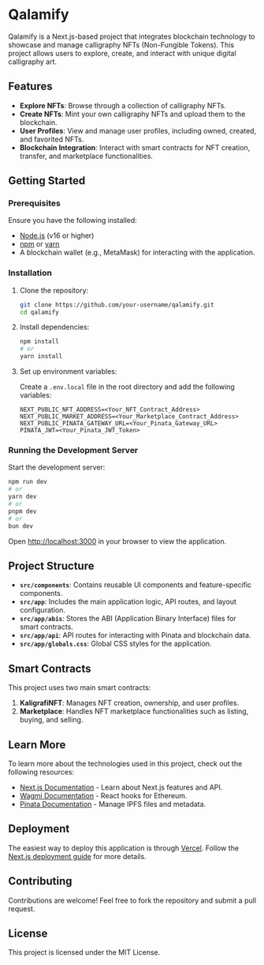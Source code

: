 # Qalamify

Qalamify is a Next.js-based project that integrates blockchain technology to showcase and manage calligraphy NFTs (Non-Fungible Tokens). This project allows users to explore, create, and interact with unique digital calligraphy art.

## Features

- **Explore NFTs**: Browse through a collection of calligraphy NFTs.
- **Create NFTs**: Mint your own calligraphy NFTs and upload them to the blockchain.
- **User Profiles**: View and manage user profiles, including owned, created, and favorited NFTs.
- **Blockchain Integration**: Interact with smart contracts for NFT creation, transfer, and marketplace functionalities.

## Getting Started

### Prerequisites

Ensure you have the following installed:

- [Node.js](https://nodejs.org/) (v16 or higher)
- [npm](https://www.npmjs.com/) or [yarn](https://yarnpkg.com/)
- A blockchain wallet (e.g., MetaMask) for interacting with the application.

### Installation

1. Clone the repository:

   ```bash
   git clone https://github.com/your-username/qalamify.git
   cd qalamify
   ```

2. Install dependencies:

   ```bash
   npm install
   # or
   yarn install
   ```

3. Set up environment variables:

   Create a `.env.local` file in the root directory and add the following variables:

   ```env
   NEXT_PUBLIC_NFT_ADDRESS=<Your_NFT_Contract_Address>
   NEXT_PUBLIC_MARKET_ADDRESS=<Your_Marketplace_Contract_Address>
   NEXT_PUBLIC_PINATA_GATEWAY_URL=<Your_Pinata_Gateway_URL>
   PINATA_JWT=<Your_Pinata_JWT_Token>
   ```

### Running the Development Server

Start the development server:

```bash
npm run dev
# or
yarn dev
# or
pnpm dev
# or
bun dev
```

Open [http://localhost:3000](http://localhost:3000) in your browser to view the application.

## Project Structure

- **`src/components`**: Contains reusable UI components and feature-specific components.
- **`src/app`**: Includes the main application logic, API routes, and layout configuration.
- **`src/app/abis`**: Stores the ABI (Application Binary Interface) files for smart contracts.
- **`src/app/api`**: API routes for interacting with Pinata and blockchain data.
- **`src/app/globals.css`**: Global CSS styles for the application.

## Smart Contracts

This project uses two main smart contracts:

1. **KaligrafiNFT**: Manages NFT creation, ownership, and user profiles.
2. **Marketplace**: Handles NFT marketplace functionalities such as listing, buying, and selling.

## Learn More

To learn more about the technologies used in this project, check out the following resources:

- [Next.js Documentation](https://nextjs.org/docs) - Learn about Next.js features and API.
- [Wagmi Documentation](https://wagmi.sh/) - React hooks for Ethereum.
- [Pinata Documentation](https://docs.pinata.cloud/) - Manage IPFS files and metadata.

## Deployment

The easiest way to deploy this application is through [Vercel](https://vercel.com/). Follow the [Next.js deployment guide](https://nextjs.org/docs/app/building-your-application/deploying) for more details.

## Contributing

Contributions are welcome! Feel free to fork the repository and submit a pull request.

## License

This project is licensed under the MIT License.
